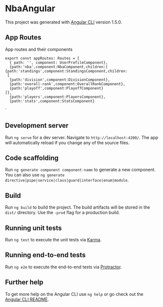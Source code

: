 # NbaAngular

This project was generated with [Angular CLI](https://github.com/angular/angular-cli) version 1.5.0.


## App Routes

App routes and their components

    export const appRoutes: Routes = [
      { path: '', component: UserProfileComponent},
      {path:'nba',component:NbaComponent,children:[
    {path:'standings',component:StandingsComponent,children:
     [
      {path:'division',component:DivisionComponent},
      {path:'overall-rank',component:OverallRankComponent},
      {path:'playoff',component:PlayoffComponent}
    ]},
      {path:'players',component:PlayersComponent},
      {path:'stats',component:StatsComponent}

    
`

## Development server

Run `ng serve` for a dev server. Navigate to `http://localhost:4200/`. The app will automatically reload if you change any of the source files.

## Code scaffolding

Run `ng generate component component-name` to generate a new component. You can also use `ng generate directive|pipe|service|class|guard|interface|enum|module`.

## Build

Run `ng build` to build the project. The build artifacts will be stored in the `dist/` directory. Use the `-prod` flag for a production build.

## Running unit tests

Run `ng test` to execute the unit tests via [Karma](https://karma-runner.github.io).

## Running end-to-end tests

Run `ng e2e` to execute the end-to-end tests via [Protractor](http://www.protractortest.org/).

## Further help

To get more help on the Angular CLI use `ng help` or go check out the [Angular CLI README](https://github.com/angular/angular-cli/blob/master/README.md).

